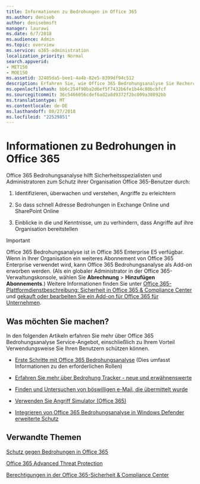 ```yaml
---
title: Informationen zu Bedrohungen in Office 365
ms.author: deniseb
author: denisebmsft
manager: laurawi
ms.date: 6/7/2018
ms.audience: Admin
ms.topic: overview
ms.service: o365-administration
localization_priority: Normal
search.appverid:
- MET150
- MOE150
ms.assetid: 32405da5-bee1-4a4b-82e5-8399df94c512
description: Erfahren Sie, wie Office 365 Bedrohungsanalyse Sie Recherchieren Gefahren für Ihre Organisation helfen, reagieren Sie auf Schadsoftware, Phishing und andere Angriffe, die Office 365 in Ihrem Auftrag erkannt hat, und suchen Sie nach Bedrohung Indikatoren. Bedrohungsanalyse wird in Office 365 E5 als ein System-Angebot von Sicherheit und Richtlinientreue integriert.
ms.openlocfilehash: bb6c254f90ba2d6ef5f7432b6fe1b44c80bcbfcf
ms.sourcegitcommit: 36c5466056cdef6ad2a8d9372f2bc009a30892bb
ms.translationtype: MT
ms.contentlocale: de-DE
ms.lasthandoff: 08/27/2018
ms.locfileid: "22529851"
---
```

# <a name="office-365-threat-intelligence"></a>Informationen zu Bedrohungen in Office 365

Office 365 Bedrohungsanalyse hilft Sicherheitsspezialisten und Administratoren zum Schutz ihrer Organisation Office 365-Benutzer durch:
  
1. Identifizieren, überwachen und verstehen, Angriffe zu erleichtern
    
2. So dass schnell Adresse Bedrohungen in Exchange Online und SharePoint Online
    
3. Einblicke in die und Kenntnisse, um zu verhindern, dass Angriffe auf ihre Organisation bereitstellen
    
> [!IMPORTANT]
> Office 365 Bedrohungsanalyse ist in Office 365 Enterprise E5 verfügbar. Wenn in Ihrer Organisation ein weiteres Abonnement von Office 365 Enterprise verwendet wird, kann Office 365 Bedrohungsanalyse als Add-on erworben werden. (Als ein globaler Administrator in der Office 365-Verwaltungskonsole, wählen Sie **Abrechnung** \> **Hinzufügen Abonnements**.) Weitere Informationen finden Sie unter [Office 365-Plattformdienstbeschreibung: Sicherheit in Office 365 &amp; Compliance Center](https://technet.microsoft.com/en-us/library/dn933793.aspx) und [gekauft oder bearbeiten Sie ein Add-on für Office 365 für Unternehmen](https://support.office.com/article/4e7b57d6-b93b-457d-aecd-0ea58bff07a6). 
  
## <a name="what-do-you-want-to-do"></a>Was möchten Sie machen?

In den folgenden Artikeln erfahren Sie mehr über Office 365 Bedrohungsanalyse Service-Angebot, einschließlich zu Ihrem Vorteil Verwendungsweise Sie Ihren Benutzern schützen können.
  
- [Erste Schritte mit Office 365 Bedrohungsanalyse](get-started-with-ti.md) (Dies umfasst Informationen zu den erforderlichen Rollen) 
    
- [Erfahren Sie mehr über Bedrohung Tracker - neue und erwähnenswerte](threat-trackers.md)
    
- [Finden und Untersuchen von böswilligen e-Mail, die übermittelt wurde](investigate-malicious-email-that-was-delivered.md)
    
- [Verwenden Sie Angriff Simulator (Office 365)](attack-simulator.md)
    
- [Integrieren von Office 365 Bedrohungsanalyse in Windows Defender erweiterte Schutz](integrate-office-365-ti-with-wdatp.md)
    
## <a name="related-topics"></a>Verwandte Themen

[Schutz gegen Bedrohungen in Office 365](protect-against-threats.md)
  
[Office 365 Advanced Threat Protection](office-365-atp.md)
  
[Berechtigungen in der Office 365-Sicherheit &amp; Compliance Center](permissions-in-the-security-and-compliance-center.md)
  

